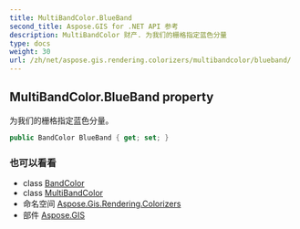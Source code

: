 ```yaml
---
title: MultiBandColor.BlueBand
second_title: Aspose.GIS for .NET API 参考
description: MultiBandColor 财产. 为我们的栅格指定蓝色分量
type: docs
weight: 30
url: /zh/net/aspose.gis.rendering.colorizers/multibandcolor/blueband/
---
```

## MultiBandColor.BlueBand property

为我们的栅格指定蓝色分量。

```csharp
public BandColor BlueBand { get; set; }
```

### 也可以看看

* class [BandColor](../../bandcolor/)
* class [MultiBandColor](../)
* 命名空间 [Aspose.Gis.Rendering.Colorizers](../../multibandcolor/)
* 部件 [Aspose.GIS](../../../)


